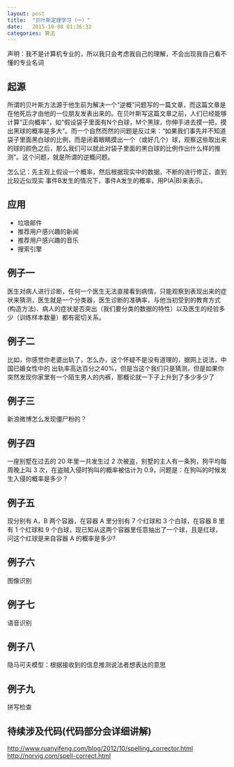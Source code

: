 ```yaml
---
layout: post
title:  "贝叶斯定理学习（一）"
date:   2015-10-08 01:36:32
categories: 算法
---
```

声明：我不是计算机专业的，所以我只会考虑我自己的理解，不会出现我自己看不懂的专业名词

## 起源

所谓的贝叶斯方法源于他生前为解决一个“逆概”问题写的一篇文章，而这篇文章是在他死后才由他的一位朋友发表出来的。在贝叶斯写这篇文章之前，人们已经能够计算“正向概率”，如“假设袋子里面有N个白球，M个黑球，你伸手进去摸一把，摸出黑球的概率是多大”。而一个自然而然的问题是反过来：“如果我们事先并不知道袋子里面黑白球的比例，而是闭着眼睛摸出一个（或好几个）球，观察这些取出来的球的颜色之后，那么我们可以就此对袋子里面的黑白球的比例作出什么样的推测”。这个问题，就是所谓的逆概问题。

怎么记：先主观上假设一个概率，然后根据现实中的数据，不断的进行修正，直到比较近似现实
事件B发生的情况下，事件A发生的概率，用P(A|B)来表示。

## 应用
- 垃圾邮件
- 推荐用户感兴趣的新闻
- 推荐用户感兴趣的音乐
- 搜索引擎

## 例子一
医生对病人进行诊断，任何一个医生无法直接看到病情，只能观察到表现出来的症状来猜测，医生就是一个分类器，医生诊断的准确率，与他当初受到的教育方式(构造方法)、病人的症状是否突出（我们要分类的数据的特性）以及医生的经验多少（训练样本数量）都有密切关系。

## 例子二
比如，你感觉你老婆出轨了，怎么办，这个怀疑不是没有道理的，据网上说法，中国已婚女性中的 出轨率高达百分之40%，但是当这个我们只是猜测，但是如果你突然发现你家里有一个陌生男人的内裤，那概论就一下子上升到了多少多少了

## 例子三
新浪微博怎么发现僵尸粉的？

## 例子四
一座别墅在过去的 20 年里一共发生过 2 次被盗，别墅的主人有一条狗，狗平均每周晚上叫 3 次，在盗贼入侵时狗叫的概率被估计为 0.9，问题是：在狗叫的时候发生入侵的概率是多少？

## 例子五
现分别有 A，B 两个容器，在容器 A 里分别有 7 个红球和 3 个白球，在容器 B 里有 1 个红球和 9 个白球，现已知从这两个容器里任意抽出了一个球，且是红球，问这个红球是来自容器 A 的概率是多少?

## 例子六
图像识别

## 例子七
语音识别

## 例子八
隐马可夫模型：根据接收到的信息推测说法者想表达的意思

## 例子九
拼写检查

## 待续涉及代码(代码部分会详细讲解)
http://www.ruanyifeng.com/blog/2012/10/spelling_corrector.html
http://norvig.com/spell-correct.html